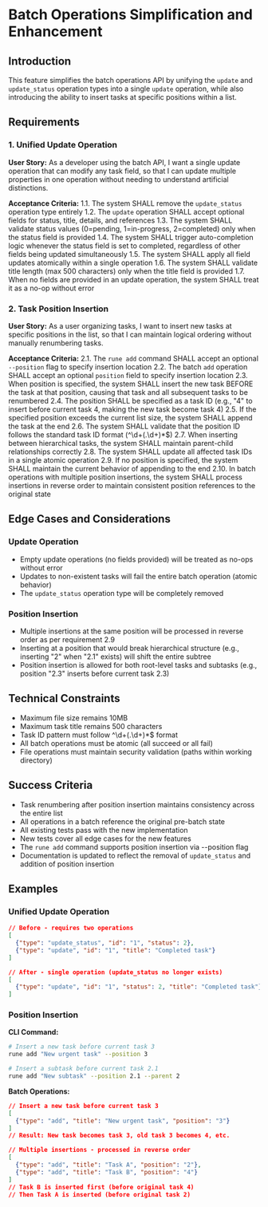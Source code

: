 # Batch Operations Simplification and Enhancement

## Introduction

This feature simplifies the batch operations API by unifying the `update` and `update_status` operation types into a single `update` operation, while also introducing the ability to insert tasks at specific positions within a list.

## Requirements

### 1. Unified Update Operation

**User Story:** As a developer using the batch API, I want a single update operation that can modify any task field, so that I can update multiple properties in one operation without needing to understand artificial distinctions.

**Acceptance Criteria:**
1.1. The system SHALL remove the `update_status` operation type entirely
1.2. The `update` operation SHALL accept optional fields for status, title, details, and references
1.3. The system SHALL validate status values (0=pending, 1=in-progress, 2=completed) only when the status field is provided
1.4. The system SHALL trigger auto-completion logic whenever the status field is set to completed, regardless of other fields being updated simultaneously
1.5. The system SHALL apply all field updates atomically within a single operation
1.6. The system SHALL validate title length (max 500 characters) only when the title field is provided
1.7. When no fields are provided in an update operation, the system SHALL treat it as a no-op without error

### 2. Task Position Insertion

**User Story:** As a user organizing tasks, I want to insert new tasks at specific positions in the list, so that I can maintain logical ordering without manually renumbering tasks.

**Acceptance Criteria:**
2.1. The `rune add` command SHALL accept an optional `--position` flag to specify insertion location
2.2. The batch `add` operation SHALL accept an optional `position` field to specify insertion location
2.3. When position is specified, the system SHALL insert the new task BEFORE the task at that position, causing that task and all subsequent tasks to be renumbered
2.4. The position SHALL be specified as a task ID (e.g., "4" to insert before current task 4, making the new task become task 4)
2.5. If the specified position exceeds the current list size, the system SHALL append the task at the end
2.6. The system SHALL validate that the position ID follows the standard task ID format (^\d+(\.\d+)*$)
2.7. When inserting between hierarchical tasks, the system SHALL maintain parent-child relationships correctly
2.8. The system SHALL update all affected task IDs in a single atomic operation
2.9. If no position is specified, the system SHALL maintain the current behavior of appending to the end
2.10. In batch operations with multiple position insertions, the system SHALL process insertions in reverse order to maintain consistent position references to the original state

## Edge Cases and Considerations

### Update Operation
- Empty update operations (no fields provided) will be treated as no-ops without error
- Updates to non-existent tasks will fail the entire batch operation (atomic behavior)
- The `update_status` operation type will be completely removed

### Position Insertion
- Multiple insertions at the same position will be processed in reverse order as per requirement 2.9
- Inserting at a position that would break hierarchical structure (e.g., inserting "2" when "2.1" exists) will shift the entire subtree
- Position insertion is allowed for both root-level tasks and subtasks (e.g., position "2.3" inserts before current task 2.3)

## Technical Constraints

- Maximum file size remains 10MB
- Maximum task title remains 500 characters
- Task ID pattern must follow ^\d+(\.\d+)*$ format
- All batch operations must be atomic (all succeed or all fail)
- File operations must maintain security validation (paths within working directory)

## Success Criteria

- Task renumbering after position insertion maintains consistency across the entire list
- All operations in a batch reference the original pre-batch state
- All existing tests pass with the new implementation
- New tests cover all edge cases for the new features
- The `rune add` command supports position insertion via --position flag
- Documentation is updated to reflect the removal of `update_status` and addition of position insertion

## Examples

### Unified Update Operation
```json
// Before - requires two operations
[
  {"type": "update_status", "id": "1", "status": 2},
  {"type": "update", "id": "1", "title": "Completed task"}
]

// After - single operation (update_status no longer exists)
[
  {"type": "update", "id": "1", "status": 2, "title": "Completed task"}
]
```

### Position Insertion

**CLI Command:**
```bash
# Insert a new task before current task 3
rune add "New urgent task" --position 3

# Insert a subtask before current task 2.1
rune add "New subtask" --position 2.1 --parent 2
```

**Batch Operations:**
```json
// Insert a new task before current task 3
[
  {"type": "add", "title": "New urgent task", "position": "3"}
]
// Result: New task becomes task 3, old task 3 becomes 4, etc.

// Multiple insertions - processed in reverse order
[
  {"type": "add", "title": "Task A", "position": "2"},
  {"type": "add", "title": "Task B", "position": "4"}
]
// Task B is inserted first (before original task 4)
// Then Task A is inserted (before original task 2)
```